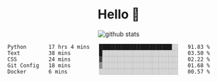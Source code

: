 <h1 align="center">Hello 👋 </h3>

<p align="center">
  <img src="https://github-readme-stats.vercel.app/api?username=syeehyn&hide=stars,prs,issues,contribs&count_private=true&hide_title=true" alt="github stats" />
</p>

<!--START_SECTION:waka-->
```text
Python       17 hrs 4 mins   ███████████████████████░░   91.83 % 
Text         38 mins         █░░░░░░░░░░░░░░░░░░░░░░░░   03.50 % 
CSS          24 mins         ▓░░░░░░░░░░░░░░░░░░░░░░░░   02.22 % 
Git Config   18 mins         ▒░░░░░░░░░░░░░░░░░░░░░░░░   01.68 % 
Docker       6 mins          ░░░░░░░░░░░░░░░░░░░░░░░░░   00.57 % 
```
<!--END_SECTION:waka-->
